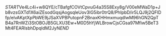 $START$Ve4Lc4i+w8QYE/cTBafgfCOVtCpvuG4a35S8Exy8g/V00eMWaD1p+Jb8vzsGXTd1X6aiZEsodGqsjAogsqleUov3IG5ibr0trQ8/PhIpbD/ir5LQJ9j2QFIDfp/elvAKptXpPbWE9jJSaXVPBPutopnF2BnaxKHHmxmuqdlwM96hGN2QpTB4a7RnWZi3StOBOJB5GLXU3Ew+M0D5hYjWLBrowCjsCGsa97Mfiw5BeT3Mt4FEARlsbhDpqIdM2JyN$END$